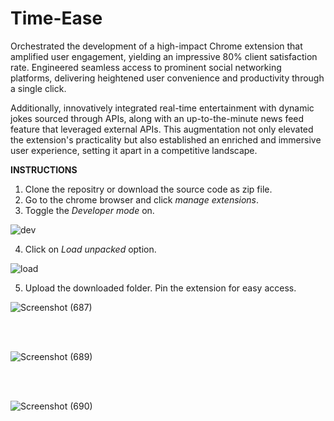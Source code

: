 # Time-Ease

Orchestrated the development of a high-impact Chrome extension that amplified user engagement, yielding an impressive 80% client satisfaction rate. Engineered seamless access to prominent social networking platforms, delivering heightened user convenience and productivity through a single click.

Additionally, innovatively integrated real-time entertainment with dynamic jokes sourced through APIs, along with an up-to-the-minute news feed feature that leveraged external APIs. This augmentation not only elevated the extension's practicality but also established an enriched and immersive user experience, setting it apart in a competitive landscape.

**INSTRUCTIONS**
1. Clone the repositry or download the source code as zip file.
2. Go to the chrome browser and click *manage extensions*.
3. Toggle the *Developer mode* on.

![dev](https://user-images.githubusercontent.com/77312640/147376948-25537440-a831-4dce-a604-ec445212d86d.PNG)

4. Click on *Load unpacked* option.

![load](https://user-images.githubusercontent.com/77312640/147376977-72cfa4d8-98f2-4d52-93f0-e2cacf0bc532.PNG)

5. Upload the downloaded folder. Pin the extension for easy access.

![Screenshot (687)](https://github.com/Jafrin-khan/Time-Ease/assets/82137973/02aa35ec-ea33-4d11-b112-4bded917b502)


<br><br>

![Screenshot (689)](https://github.com/Jafrin-khan/Time-Ease/assets/82137973/2643b2e6-f279-4e7a-a62c-71f09602a4d8)

<br><br>

![Screenshot (690)](https://github.com/Jafrin-khan/Time-Ease/assets/82137973/c2f82cb1-dbae-4810-b7c6-7df20e6b3204)




